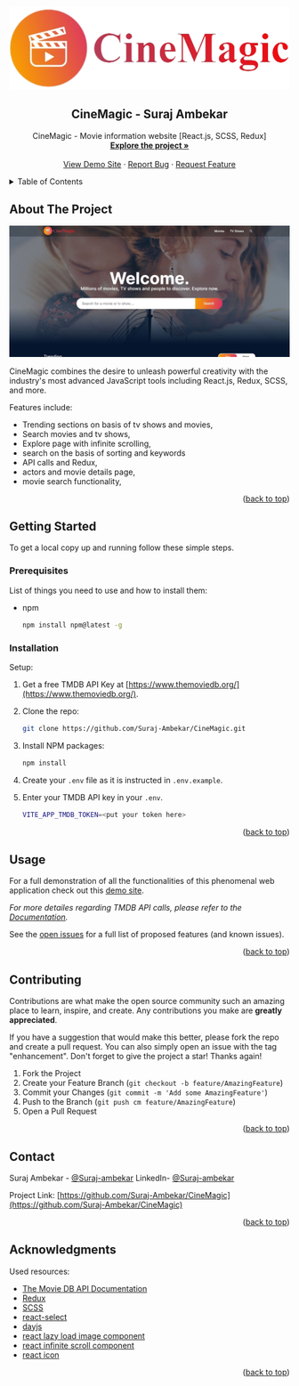 <div id="top"></div>

<!-- PROJECT [othneildrew] SHIELDS -->

<!-- PROJECT LOGO -->
<br />
<div align="center">
  <a href="https://github.com/Suraj-Ambekar/CineMagic">
    <img src="https://github.com/Suraj-Ambekar/CineMagic/blob/main/src/assets/logo.png" alt="CineMagic">
  </a>

  <h2 align="center">CineMagic - Suraj Ambekar</h2>

  <p align="center">
    CineMagic - Movie information website [React.js, SCSS, Redux]
    <br />
    <a href="https://github.com/Suraj-Ambekar/CineMagic"><strong>Explore the project »</strong></a>
    <br />
    <br />
    <a href="https://cinemagic-website.netlify.app/">View Demo Site</a>
    ·
    <a href="https://github.com/Suraj-Ambekar/CineMagic/issues">Report Bug</a>
    ·
    <a href="https://github.com/Suraj-Ambekar/CineMagic/issues">Request Feature</a>
  </p>
</div>

<!-- TABLE OF CONTENTS -->
<details>
  <summary>Table of Contents</summary>
  <ol>
    <li>
      <a href="#about-the-project">About The Project</a>
    </li>
    <li>
      <a href="#getting-started">Getting Started</a>
      <ul>
        <li><a href="#prerequisites">Prerequisites</a></li>
        <li><a href="#installation">Installation</a></li>
      </ul>
    </li>
    <li><a href="#usage">Usage</a></li>
    <li><a href="#contributing">Contributing</a></li>
    <!-- <li><a href="#license">License</a></li> -->
    <li><a href="#contact">Contact</a></li>
    <li><a href="#acknowledgments">Acknowledgments</a></li>
  </ol>
</details>

<!-- ABOUT THE PROJECT -->
## About The Project

[![Product Name Screen Shot][product-screenshot]](https://cinemagic-website.netlify.app/)

CineMagic combines the desire to unleash powerful creativity with the industry's most advanced JavaScript tools including React.js, Redux, SCSS, and more.

Features include:
* Trending sections on basis of tv shows and movies,
* Search movies and tv shows,
* Explore page with infinite scrolling,
* search on the basis of sorting and keywords
* API calls and Redux,
* actors and movie details page,
* movie search functionality,

<p align="right">(<a href="#top">back to top</a>)</p>

<!-- GETTING STARTED -->
## Getting Started

To get a local copy up and running follow these simple steps.

### Prerequisites

List of things you need to use and how to install them:
* npm
  ```sh
  npm install npm@latest -g
  ```

### Installation

Setup:

1. Get a free TMDB API Key at [https://www.themoviedb.org/](https://www.themoviedb.org/).
2. Clone the repo:
   ```sh
   git clone https://github.com/Suraj-Ambekar/CineMagic.git
   ```
3. Install NPM packages:
   ```sh
   npm install
   ```
4. Create your `.env` file as it is instructed in `.env.example`.
5. Enter your TMDB API key in your `.env`.

   ```sh
   VITE_APP_TMDB_TOKEN=<put your token here>
   ```

<p align="right">(<a href="#top">back to top</a>)</p>

<!-- USAGE EXAMPLES -->
## Usage

For a full demonstration of all the functionalities of this phenomenal web application check out this [demo site](https://cinemagic-website.netlify.app/).

_For more detailes regarding TMDB API calls, please refer to the [Documentation](https://developers.themoviedb.org/3/getting-started/introduction)._

See the [open issues](https://github.com/Suraj-Ambekar/CineMagic/issues) for a full list of proposed features (and known issues).

<p align="right">(<a href="#top">back to top</a>)</p>

<!-- CONTRIBUTING -->
## Contributing

Contributions are what make the open source community such an amazing place to learn, inspire, and create. Any contributions you make are **greatly appreciated**.

If you have a suggestion that would make this better, please fork the repo and create a pull request. You can also simply open an issue with the tag "enhancement".
Don't forget to give the project a star! Thanks again!

1. Fork the Project
2. Create your Feature Branch (`git checkout -b feature/AmazingFeature`)
3. Commit your Changes (`git commit -m 'Add some AmazingFeature'`)
4. Push to the Branch (`git push cm feature/AmazingFeature`)
5. Open a Pull Request

<p align="right">(<a href="#top">back to top</a>)</p>

<!-- LICENSE -->
<!-- ## License

Distributed under the MIT License. See `LICENSE.md` for more information.

<p align="right">(<a href="#top">back to top</a>)</p> -->

<!-- CONTACT -->
## Contact

Suraj Ambekar - [@Suraj-ambekar](https://github.com/Suraj-Ambekar)
LinkedIn- [@Suraj-ambekar](https://www.linkedin.com/in/suraj-ambekar/)

Project Link: [https://github.com/Suraj-Ambekar/CineMagic](https://github.com/Suraj-Ambekar/CineMagic)

<p align="right">(<a href="#top">back to top</a>)</p>

<!-- ACKNOWLEDGMENTS -->
## Acknowledgments

Used resources:

* [The Movie DB API Documentation](https://developers.themoviedb.org/3/getting-started/introduction)
* [Redux](https://redux.js.org/introduction/getting-started)
* [SCSS](https://sass-lang.com/)
* [react-select](https://react-select.com/home)
* [dayjs](https://www.npmjs.com/package/dayjs)
* [react lazy load image component](https://www.npmjs.com/package/react-lazy-load-image-component)
* [react infinite scroll component](https://www.npmjs.com/package/react-infinite-scroll-component)
* [react icon](https://react-icons.github.io/react-icons/)

<p align="right">(<a href="#top">back to top</a>)</p>

<!-- MARKDOWN LINKS & IMAGES -->
[product-screenshot]: src/assets/readme-images/cover.JPG